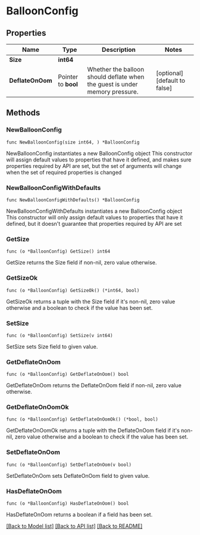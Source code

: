 # BalloonConfig

## Properties

Name | Type | Description | Notes
------------ | ------------- | ------------- | -------------
**Size** | **int64** |  | 
**DeflateOnOom** | Pointer to **bool** | Whether the balloon should deflate when the guest is under memory pressure. | [optional] [default to false]

## Methods

### NewBalloonConfig

`func NewBalloonConfig(size int64, ) *BalloonConfig`

NewBalloonConfig instantiates a new BalloonConfig object
This constructor will assign default values to properties that have it defined,
and makes sure properties required by API are set, but the set of arguments
will change when the set of required properties is changed

### NewBalloonConfigWithDefaults

`func NewBalloonConfigWithDefaults() *BalloonConfig`

NewBalloonConfigWithDefaults instantiates a new BalloonConfig object
This constructor will only assign default values to properties that have it defined,
but it doesn't guarantee that properties required by API are set

### GetSize

`func (o *BalloonConfig) GetSize() int64`

GetSize returns the Size field if non-nil, zero value otherwise.

### GetSizeOk

`func (o *BalloonConfig) GetSizeOk() (*int64, bool)`

GetSizeOk returns a tuple with the Size field if it's non-nil, zero value otherwise
and a boolean to check if the value has been set.

### SetSize

`func (o *BalloonConfig) SetSize(v int64)`

SetSize sets Size field to given value.


### GetDeflateOnOom

`func (o *BalloonConfig) GetDeflateOnOom() bool`

GetDeflateOnOom returns the DeflateOnOom field if non-nil, zero value otherwise.

### GetDeflateOnOomOk

`func (o *BalloonConfig) GetDeflateOnOomOk() (*bool, bool)`

GetDeflateOnOomOk returns a tuple with the DeflateOnOom field if it's non-nil, zero value otherwise
and a boolean to check if the value has been set.

### SetDeflateOnOom

`func (o *BalloonConfig) SetDeflateOnOom(v bool)`

SetDeflateOnOom sets DeflateOnOom field to given value.

### HasDeflateOnOom

`func (o *BalloonConfig) HasDeflateOnOom() bool`

HasDeflateOnOom returns a boolean if a field has been set.


[[Back to Model list]](../README.md#documentation-for-models) [[Back to API list]](../README.md#documentation-for-api-endpoints) [[Back to README]](../README.md)


